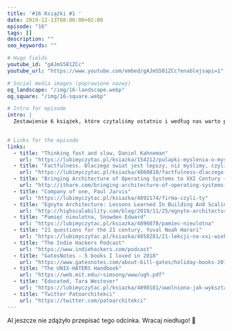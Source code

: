 ```yaml
---
title: '#16 Książki #1 '
date: 2019-12-13T08:00:00+02:00
episode: "16"
tags: []
description: ""
seo_keywords: ""

# Hugo fields
youtube_id: "gAJmS581ZCc"
youtube_url: "https://www.youtube.com/embed/gAJmS581ZCc?enablejsapi=1"

# Social media images (poprawione nazwy)
og_landscape: "/img/16-landscape.webp"
og_square: "/img/16-square.webp"

# Intro for episode
intro: |
  Zestawienie 6 książek, które czytaliśmy ostatnio i według nas warto przeczytać.
  

# Links for the episode
links:
  - title: "Thinking fast and slow, Daniel Kahneman"
    url: "https://lubimyczytac.pl/ksiazka/154212/pulapki-myslenia-o-mysleniu-szybkim-i-wolnym"
  - title: "Factfulness. Dlaczego świat jest lepszy, niż myślimy, czyli jak stereotypy zastąpić realną wiedzą, Hans Rosling"
    url: "https://lubimyczytac.pl/ksiazka/4860810/factfulness-dlaczego-swiat-jest-lepszy-niz-myslimy-czyli-jak-stereotypy-zastapic-realna-wiedza"
  - title: "Bringing Architecture of Operating Systems to XXI Century – Part I. Changes in IT Over Last 50 Years"
    url: "http://ithare.com/bringing-architecture-of-operating-systems-to-xxi-century-part-i-changes-in-it-since-over-last-50-years/"
  - title: "Company of one, Paul Jarvis"
    url: "https://lubimyczytac.pl/ksiazka/4892174/firma-czyli-ty"
  - title: "Egnyte Architecture: Lessons Learned In Building And Scaling A Multi Petabyte Content Platform"
    url: "http://highscalability.com/blog/2019/11/25/egnyte-architecture-lessons-learned-in-building-and-scaling.html"
  - title: "Pamięć nieulotna, Snowden Edward"
    url: "https://lubimyczytac.pl/ksiazka/4896078/pamiec-nieulotna"
  - title: "21 questions for the 21 century, Yuval Noah Harari"
    url: "https://lubimyczytac.pl/ksiazka/4858281/21-lekcji-na-xxi-wiek"
  - title: "The Indie Hackers Podcast"
    url: "https://www.indiehackers.com/podcast"
  - title: "GatesNotes - 5 books I loved in 2018"
    url: "https://www.gatesnotes.com/about-bill-gates/holiday-books-2018"
  - title: "The UNIX-HATERS Handbook"
    url: "https://web.mit.edu/~simsong/www/ugh.pdf"
  - title: "Educated, Tara Westover"
    url: "https://lubimyczytac.pl/ksiazka/4890181/uwolniona-jak-wyksztalcenie-odmienilo-moje-zycie"
  - title: "Twitter Patoarchitekci"
    url: "https://twitter.com/patoarchitekci"
---
```


AI jeszcze nie zdążyło przepisać tego odcinka. Wracaj niedługo! 🤖